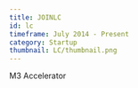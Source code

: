 ```yaml
---
title: JOINLC
id: lc
timeframe: July 2014 - Present
category: Startup
thumbnail: LC/thumbnail.png
---
```


M3 Accelerator